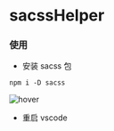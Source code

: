 # sacssHelper

### 使用
- 安装 sacss 包
```
npm i -D sacss
```
![hover](https://user-images.githubusercontent.com/26340566/113652190-e636b200-96c5-11eb-85b9-75a261a69223.gif)
- 重启 vscode